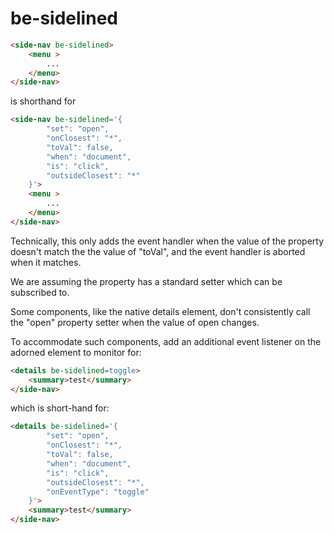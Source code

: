 # be-sidelined

```html
<side-nav be-sidelined>
    <menu >
        ...
    </menu>
</side-nav>
```

is shorthand for

```html
<side-nav be-sidelined='{
        "set": "open",
        "onClosest": "*",
        "toVal": false,
        "when": "document",
        "is": "click",
        "outsideClosest": "*"
    }'>
    <menu >
        ...
    </menu>
</side-nav>
```

Technically, this only adds the event handler when the value of the property doesn't match the the value of "toVal", and the event handler is aborted when it matches.

We are assuming the property has a standard setter which can be subscribed to.

Some components, like the native details element, don't consistently call the "open" property setter when the value of open changes.

To accommodate such components, add an additional event listener on the adorned element to monitor for:

```html
<details be-sidelined=toggle>
    <summary>test</summary>
</side-nav>
```

which is short-hand for:

```html
<details be-sidelined='{
        "set": "open",
        "onClosest": "*",
        "toVal": false,
        "when": "document",
        "is": "click",
        "outsideClosest": "*",
        "onEventType": "toggle"
    }'>
    <summary>test</summary>
</side-nav>
```

